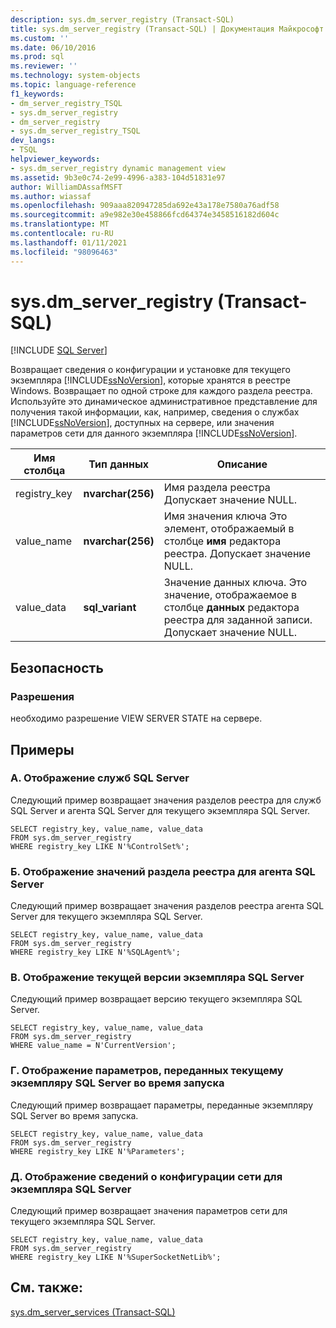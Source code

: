 ```yaml
---
description: sys.dm_server_registry (Transact-SQL)
title: sys.dm_server_registry (Transact-SQL) | Документация Майкрософт
ms.custom: ''
ms.date: 06/10/2016
ms.prod: sql
ms.reviewer: ''
ms.technology: system-objects
ms.topic: language-reference
f1_keywords:
- dm_server_registry_TSQL
- sys.dm_server_registry
- dm_server_registry
- sys.dm_server_registry_TSQL
dev_langs:
- TSQL
helpviewer_keywords:
- sys.dm_server_registry dynamic management view
ms.assetid: 9b3e0c74-2e99-4996-a383-104d51831e97
author: WilliamDAssafMSFT
ms.author: wiassaf
ms.openlocfilehash: 909aaa820947285da692e43a178e7580a76adf58
ms.sourcegitcommit: a9e982e30e458866fcd64374e3458516182d604c
ms.translationtype: MT
ms.contentlocale: ru-RU
ms.lasthandoff: 01/11/2021
ms.locfileid: "98096463"
---
```

# <a name="sysdm_server_registry-transact-sql"></a>sys.dm_server_registry (Transact-SQL)
[!INCLUDE [SQL Server](../../includes/applies-to-version/sqlserver.md)]

  Возвращает сведения о конфигурации и установке для текущего экземпляра [!INCLUDE[ssNoVersion](../../includes/ssnoversion-md.md)], которые хранятся в реестре Windows. Возвращает по одной строке для каждого раздела реестра. Используйте это динамическое административное представление для получения такой информации, как, например, сведения о службах [!INCLUDE[ssNoVersion](../../includes/ssnoversion-md.md)], доступных на сервере, или значения параметров сети для данного экземпляра [!INCLUDE[ssNoVersion](../../includes/ssnoversion-md.md)].  
  
|Имя столбца|Тип данных|Описание|  
|-----------------|---------------|-----------------|  
|registry_key|**nvarchar(256)**|Имя раздела реестра Допускает значение NULL.|  
|value_name|**nvarchar(256)**|Имя значения ключа Это элемент, отображаемый в столбце **имя** редактора реестра. Допускает значение NULL.|  
|value_data|**sql_variant**|Значение данных ключа. Это значение, отображаемое в столбце **данных** редактора реестра для заданной записи. Допускает значение NULL.|  
  
## <a name="security"></a>Безопасность  
  
### <a name="permissions"></a>Разрешения  
 необходимо разрешение VIEW SERVER STATE на сервере.  
  
## <a name="examples"></a>Примеры  
  
### <a name="a-display-the-sql-server-services"></a>A. Отображение служб SQL Server  
 Следующий пример возвращает значения разделов реестра для служб SQL Server и агента SQL Server для текущего экземпляра SQL Server.  
  
```  
SELECT registry_key, value_name, value_data  
FROM sys.dm_server_registry  
WHERE registry_key LIKE N'%ControlSet%';  
```  
  
### <a name="b-display-the-sql-server-agent-registry-key-values"></a>Б. Отображение значений раздела реестра для агента SQL Server  
 Следующий пример возвращает значения разделов реестра агента SQL Server для текущего экземпляра SQL Server.  
  
```  
SELECT registry_key, value_name, value_data  
FROM sys.dm_server_registry  
WHERE registry_key LIKE N'%SQLAgent%';  
```  
  
### <a name="c-display-the-current-version-of-the-instance-of-sql-server"></a>В. Отображение текущей версии экземпляра SQL Server  
 Следующий пример возвращает версию текущего экземпляра SQL Server.  
  
```  
SELECT registry_key, value_name, value_data  
FROM sys.dm_server_registry  
WHERE value_name = N'CurrentVersion';  
```  
  
### <a name="d-display-the-parameters-passed-to-the-instance-of-sql-server-during-startup"></a>Г. Отображение параметров, переданных текущему экземпляру SQL Server во время запуска  
 Следующий пример возвращает параметры, переданные экземпляру SQL Server во время запуска.  
  
```  
SELECT registry_key, value_name, value_data  
FROM sys.dm_server_registry  
WHERE registry_key LIKE N'%Parameters';  
```  
  
### <a name="e-return-network-configuration-information-for-the-instance-of-sql-server"></a>Д. Отображение сведений о конфигурации сети для экземпляра SQL Server  
 Следующий пример возвращает значения параметров сети для текущего экземпляра SQL Server.  
  
```  
SELECT registry_key, value_name, value_data  
FROM sys.dm_server_registry  
WHERE registry_key LIKE N'%SuperSocketNetLib%';  
```  
  
## <a name="see-also"></a>См. также:  
 [sys.dm_server_services &#40;Transact-SQL&#41;](../../relational-databases/system-dynamic-management-views/sys-dm-server-services-transact-sql.md)  
  
  
